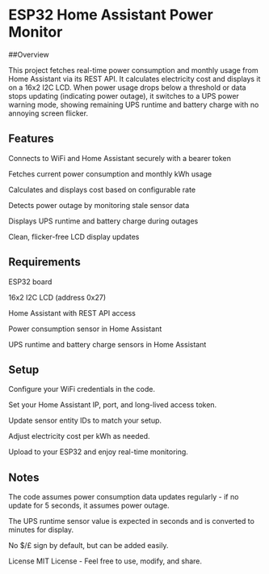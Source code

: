 # **ESP32 Home Assistant Power Monitor**


##Overview


This project fetches real-time power consumption and monthly usage from Home Assistant via its REST API. It calculates electricity cost and displays it on a 16x2 I2C LCD. When power usage drops below a threshold or data stops updating (indicating power outage), it switches to a UPS power warning mode, showing remaining UPS runtime and battery charge with no annoying screen flicker.

## **Features**


Connects to WiFi and Home Assistant securely with a bearer token

Fetches current power consumption and monthly kWh usage

Calculates and displays cost based on configurable rate

Detects power outage by monitoring stale sensor data

Displays UPS runtime and battery charge during outages

Clean, flicker-free LCD display updates

## **Requirements**


ESP32 board

16x2 I2C LCD (address 0x27)

Home Assistant with REST API access

Power consumption sensor in Home Assistant

UPS runtime and battery charge sensors in Home Assistant

## **Setup**


Configure your WiFi credentials in the code.

Set your Home Assistant IP, port, and long-lived access token.

Update sensor entity IDs to match your setup.

Adjust electricity cost per kWh as needed.

Upload to your ESP32 and enjoy real-time monitoring.

## **Notes**


The code assumes power consumption data updates regularly - if no update for 5 seconds, it assumes power outage.

The UPS runtime sensor value is expected in seconds and is converted to minutes for display.

No $/£ sign by default, but can be added easily.

License
MIT License - Feel free to use, modify, and share.

